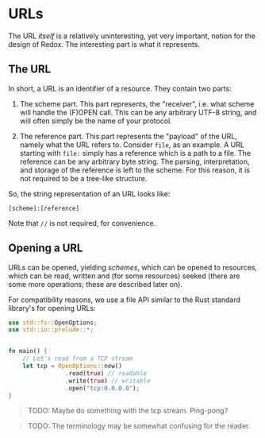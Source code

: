 URLs
====

The URL _itself_ is a relatively uninteresting, yet very important, notion for the design of Redox. The interesting part is what it represents.

The URL
-------

In short, a URL is an identifier of a resource. They contain two parts:

1. The scheme part. This part represents, the "receiver", i.e. what scheme will handle the (F)OPEN call. This can be any arbitrary UTF-8 string, and will often simply be the name of your protocol.

2. The reference part. This part represents the "payload" of the URL, namely what the URL refers to. Consider `file`, as an example. A URL starting with `file:` simply has a reference which is a path to a file. The reference can be any arbitrary byte string. The parsing, interpretation, and storage of the reference is left to the scheme. For this reason, it is not required to be a tree-like structure.

So, the string representation of an URL looks like:

```
[scheme]:[reference]
```

Note that `//` is not required, for convenience.

Opening a URL
-------------

URLs can be opened, yielding _schemes_, which can be opened to resources, which can be read, written and (for some resources) seeked (there are some more operations; these are described later on).

For compatibility reasons, we use a file API similar to the Rust standard library's for opening URLs:

```rust
use std::fs::OpenOptions;
use std::io::prelude::*;


fn main() {
    // Let's read from a TCP stream
    let tcp = OpenOptions::new()
                .read(true) // readable
                .write(true) // writable
                .open("tcp:0.0.0.0");
}
```

> TODO: Maybe do something with the tcp stream. Ping-pong?

> TODO: The terminology may be somewhat confusing for the reader.

